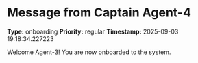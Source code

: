 # Message from Captain Agent-4

**Type:** onboarding
**Priority:** regular
**Timestamp:** 2025-09-03 19:18:34.227223

Welcome Agent-3! You are now onboarded to the system.